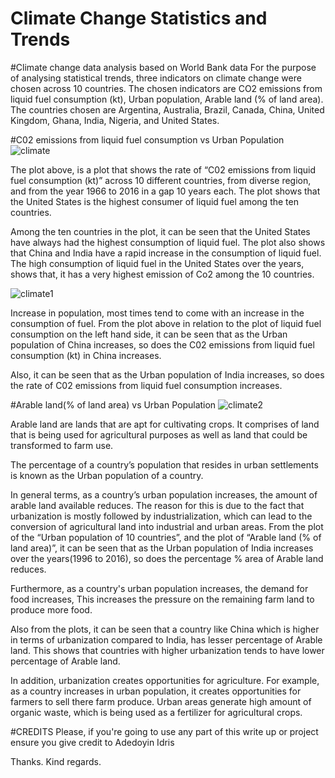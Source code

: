 # Climate Change Statistics and Trends

#Climate change data analysis based on World Bank data
For the purpose of analysing statistical trends, three indicators on climate change were chosen across 10 countries. The chosen indicators are CO2 emissions from liquid fuel consumption (kt), Urban population, Arable land (% of land area). The countries chosen are Argentina, Australia, Brazil, Canada, China, United Kingdom, Ghana, India, Nigeria, and United States.

#C02 emissions from liquid fuel consumption vs Urban Population
![climate](https://github.com/DevAdedoyin/climate-change-project/assets/59482569/2877b659-b3f4-4e2c-95f5-c6b2869cda5c)

The plot above, is a plot that shows the rate of “C02 emissions from liquid fuel consumption (kt)” across 10 different countries, from diverse region, and from the year 1966 to 2016 in a gap 10 years each. The plot shows that the United States is the highest consumer of liquid fuel among the ten countries.

Among the ten countries in the plot, it can be seen that the United States have always had the highest consumption of liquid fuel. The plot also shows that China and India have a rapid increase in the consumption of liquid fuel. The high consumption of liquid fuel in the United States over the years, shows that, it has a very highest emission of Co2 among the 10 countries.

![climate1](https://github.com/DevAdedoyin/climate-change-project/assets/59482569/aacde76a-9c59-4ee6-8297-23eb107d3d5c)

Increase in population, most times tend to come with an increase in the consumption of fuel. From the plot above in relation to the plot of liquid fuel consumption on the left hand side, it can be seen that as the Urban population of China increases, so does the C02 emissions from liquid fuel consumption (kt) in China increases.

Also, it can be seen that as the Urban population of India increases, so does the rate of C02 emissions from liquid fuel consumption increases.

#Arable land(% of land area) vs Urban Population
![climate2](https://github.com/DevAdedoyin/climate-change-project/assets/59482569/e936daf6-0283-41b8-a96b-297b2f40554f)

Arable land are lands that are apt for cultivating crops. It comprises of land that is being used for agricultural purposes as well as land that could be transformed to farm use.

The percentage of a country’s population that resides in urban settlements is known as the Urban population of a country.

In general terms, as a country’s urban population increases, the amount of arable land available reduces. The reason for this is due to the fact that urbanization is mostly followed by industrialization, which can lead to the conversion of agricultural land into industrial and urban areas. From the plot of the “Urban population of 10 countries”, and the plot of “Arable land (% of land area)”, it can be seen that as the Urban population of India increases over the years(1996 to 2016), so does the percentage % area of Arable land reduces.

Furthermore, as a country's urban population increases, the demand for food increases, This increases the pressure on the remaining farm land to produce more food.

Also from the plots, it can be seen that a country like China which is higher in terms of urbanization compared to India, has lesser percentage of Arable land. This shows that countries with higher urbanization tends to have lower percentage of Arable land.

In addition, urbanization creates opportunities for agriculture. For example, as a country increases in urban population, it creates opportunities for farmers to sell there farm produce. Urban areas generate high amount of organic waste, which is being used as a fertilizer for agricultural crops.

#CREDITS
Please, if you're going to use any part of this write up or project ensure you give credit to Adedoyin Idris

Thanks.
Kind regards.
